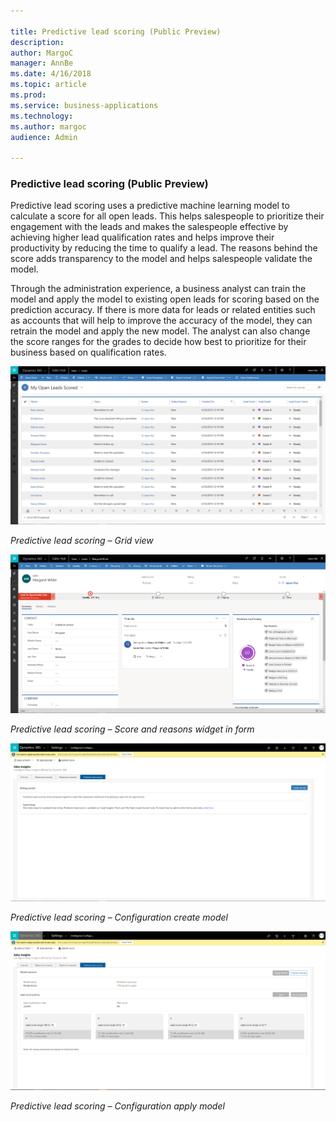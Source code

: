 ```yaml
---

title: Predictive lead scoring (Public Preview)
description: 
author: MargoC
manager: AnnBe
ms.date: 4/16/2018
ms.topic: article
ms.prod: 
ms.service: business-applications
ms.technology: 
ms.author: margoc
audience: Admin

---
```

### Predictive lead scoring (Public Preview)



Predictive lead scoring uses a predictive machine learning model to calculate a
score for all open leads. This helps salespeople to prioritize their engagement
with the leads and makes the salespeople effective by achieving higher lead
qualification rates and helps improve their productivity by reducing the time to
qualify a lead. The reasons behind the score adds transparency to the model and
helps salespeople validate the model.

Through the administration experience, a business analyst can train the model
and apply the model to existing open leads for scoring based on the prediction
accuracy. If there is more data for leads or related entities such as accounts
that will help to improve the accuracy of the model, they can retrain the model
and apply the new model. The analyst can also change the score ranges for the
grades to decide how best to prioritize for their business based on
qualification rates.

![](media/predictive-lead-scoring-public-preview-1.png "")
<!-- Predictive lead scoring - Grid view.png -->


*Predictive lead scoring – Grid view*

![](media/predictive-lead-scoring-public-preview-2.png "")
<!-- Predictive lead scoring - Score and reasons widget in form.png -->


*Predictive lead scoring – Score and reasons widget in form*

![](media/predictive-lead-scoring-public-preview-3.png "")
<!-- Predictive lead scoring - Configuration create model.png -->


*Predictive lead scoring – Configuration create model*

![](media/predictive-lead-scoring-public-preview-4.png "")
<!-- Predictive lead scoring - Configuration apply model.png -->


*Predictive lead scoring – Configuration apply model*
